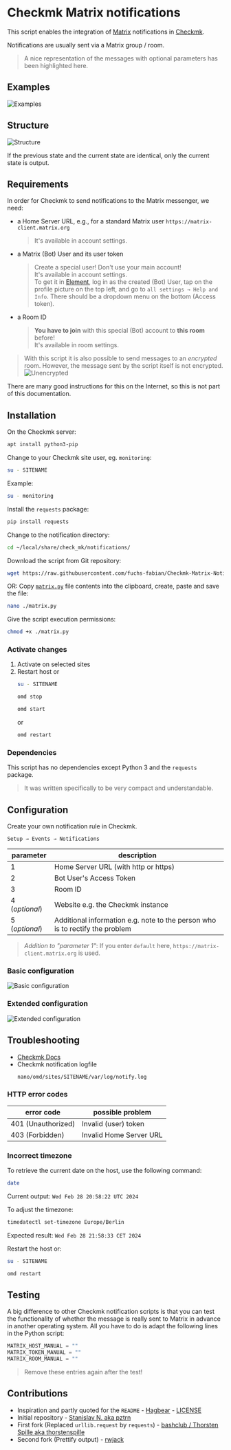 # Checkmk Matrix notifications

This script enables the integration of [Matrix](https://matrix.org) notifications in [Checkmk](https://checkmk.com/).

Notifications are usually sent via a Matrix group / room.

> A nice representation of the messages with optional parameters has been highlighted here.

## Examples

![Examples](/images/examples.png)

## Structure

![Structure](/images/structure.png)

If the previous state and the current state are identical, only the current state is output.

## Requirements

In order for Checkmk to send notifications to the Matrix messenger, we need:

- a Home Server URL, e.g., for a standard Matrix user `https://matrix-client.matrix.org`

  > It's available in account settings.

- a Matrix (Bot) User and its user token

  > Create a special user! Don't use your main account!  
  > It's available in account settings.  
  > To get it in [Element](https://element.io/), log in as the created (Bot) User, tap on the profile picture on the top left, and go to `all settings → Help and Info`.
  > There should be a dropdown menu on the bottom (Access token).

- a Room ID

  > **You have to join** with this special (Bot) account to **this room** before!  
  > It's available in room settings.

> With this script it is also possible to send messages to an _encrypted_ room. However, the message sent by the script itself is not encrypted.
> ![Unencrypted](/images/unencrypted.png)

There are many good instructions for this on the Internet, so this is not part of this documentation.

## Installation

On the Checkmk server:

```bash
apt install python3-pip
```

Change to your Checkmk site user, eg. `monitoring`:

```bash
su - SITENAME
```

Example:

```bash
su - monitoring
```

Install the `requests` package:

```bash
pip install requests
```

Change to the notification directory:

```bash
cd ~/local/share/check_mk/notifications/
```

Download the script from Git repository:

```bash
wget https://raw.githubusercontent.com/fuchs-fabian/Checkmk-Matrix-Notifications/master/matrix.py
```

OR: Copy [`matrix.py`](https://github.com/fuchs-fabian/Checkmk-Matrix-Notifications/blob/master/matrix.py) file contents into the clipboard, create, paste and save the file:

```bash
nano ./matrix.py
```

Give the script execution permissions:

```bash
chmod +x ./matrix.py
```

### Activate changes

1. Activate on selected sites
2. Restart host or
   ```bash
   su - SITENAME
   ```
   ```bash
   omd stop
   ```
   ```bash
   omd start
   ```
   or
   ```bash
   omd restart
   ```

### Dependencies

This script has no dependencies except Python 3 and the `requests` package.

> It was written specifically to be very compact and understandable.

## Configuration

Create your own notification rule in Checkmk.

`Setup → Events → Notifications`

| parameter      | description                                                                  |
| -------------- | ---------------------------------------------------------------------------- |
| 1              | Home Server URL (with http or https)                                         |
| 2              | Bot User's Access Token                                                      |
| 3              | Room ID                                                                      |
| 4 (_optional_) | Website e.g. the Checkmk instance                                            |
| 5 (_optional_) | Additional information e.g. note to the person who is to rectify the problem |

> _Addition to "parameter 1"_: If you enter `default` here, `https://matrix-client.matrix.org` is used.

### Basic configuration

![Basic configuration](/images/basic_configuration.png)

### Extended configuration

![Extended configuration](/images/extended_configuration.png)

## Troubleshooting

- [Checkmk Docs](https://docs.checkmk.com/latest/en/notifications.html#H1:Real)
- Checkmk notification logfile
  ```bash
  nano/omd/sites/SITENAME/var/log/notify.log
  ```

### HTTP error codes

| error code         | possible problem        |
| ------------------ | ----------------------- |
| 401 (Unauthorized) | Invalid (user) token    |
| 403 (Forbidden)    | Invalid Home Server URL |

### Incorrect timezone

To retrieve the current date on the host, use the following command:

```bash
date
```

Current output: `Wed Feb 28 20:58:22 UTC 2024`

To adjust the timezone:

```bash
timedatectl set-timezone Europe/Berlin
```

Expected result: `Wed Feb 28 21:58:33 CET 2024`

Restart the host or:

```bash
su - SITENAME
```

```bash
omd restart
```

## Testing

A big difference to other Checkmk notification scripts is that you can test the functionality of whether the message is really sent to Matrix in advance in another operating system. All you have to do is adapt the following lines in the Python script:

```python
MATRIX_HOST_MANUAL = ""
MATRIX_TOKEN_MANUAL = ""
MATRIX_ROOM_MANUAL = ""
```

> Remove these entries again after the test!

## Contributions

- Inspiration and partly quoted for the `README` - [Hagbear](https://github.com/Hagbear/checkmk-matrix-notify) - [LICENSE](https://github.com/Hagbear/checkmk-matrix-notify/blob/main/LICENSE)
- Initial repository - [Stanislav N. aka pztrn](https://gitlab.com/pztrn/check_mk_matrix_notifications)
- First fork (Replaced `urllib.request` by `requests`) - [bashclub / Thorsten Spille aka thorstenspille](https://github.com/bashclub/check_mk_matrix_notifications)
- Second fork (Prettify output) - [rwjack](https://github.com/rwjack/check_mk_matrix_notifications)
